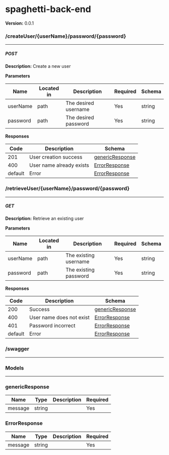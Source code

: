 spaghetti-back-end
==================
**Version:** 0.0.1

### /createUser/{userName}/password/{password}
---
##### ***POST***
**Description:** Create a new user

**Parameters**

| Name | Located in | Description | Required | Schema |
| ---- | ---------- | ----------- | -------- | ---- |
| userName | path | The desired username | Yes | string |
| password | path | The desired password | Yes | string |

**Responses**

| Code | Description | Schema |
| ---- | ----------- | ------ |
| 201 | User creation success | [genericResponse](#genericresponse) |
| 400 | User name already exists | [ErrorResponse](#errorresponse) |
| default | Error | [ErrorResponse](#errorresponse) |

### /retrieveUser/{userName}/password/{password}
---
##### ***GET***
**Description:** Retrieve an existing user

**Parameters**

| Name | Located in | Description | Required | Schema |
| ---- | ---------- | ----------- | -------- | ---- |
| userName | path | The existing username | Yes | string |
| password | path | The existing password | Yes | string |

**Responses**

| Code | Description | Schema |
| ---- | ----------- | ------ |
| 200 | Success | [genericResponse](#genericresponse) |
| 400 | User name does not exist | [ErrorResponse](#errorresponse) |
| 401 | Password incorrect | [ErrorResponse](#errorresponse) |
| default | Error | [ErrorResponse](#errorresponse) |

### /swagger
---
### Models
---

### genericResponse  

| Name | Type | Description | Required |
| ---- | ---- | ----------- | -------- |
| message | string |  | Yes |

### ErrorResponse  

| Name | Type | Description | Required |
| ---- | ---- | ----------- | -------- |
| message | string |  | Yes |